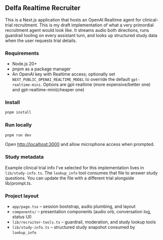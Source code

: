 ## Delfa Realtime Recruiter

This is a Next.js application that hosts an OpenAI Realtime agent for clinical-trial recruitment. This is my draft implementation of what a very primordial recruitment agent would look like. It streams audio both directions, runs guardrail tooling on every assistant turn, and looks up structured study data when the user requests trial details.

### Requirements

- Node.js 20+
- pnpm as a package manager
- An OpenAI key with Realtime access; optionally set `NEXT_PUBLIC_OPENAI_REALTIME_MODEL` to override the default `gpt-realtime-mini`. Options are gpt-realtime (more expensive/better one) and gpt-realtime-mini(cheaper one)

### Install

```bash
pnpm install
```

### Run locally

```bash
pnpm run dev
```

Open <http://localhost:3000> and allow microphone access when prompted.

### Study metadata

Example clinical trial info I've selected for this implementation lives in `lib/study-info.ts`. The `lookup_info` tool consumes that file to answer study questions. You can update the file with a different trial alongside lib/prompt.ts.

### Project layout

- `app/page.tsx` – session bootstrap, audio plumbing, and layout
- `components/` – presentation components (audio orb, conversation log, status UI)
- `lib/recruiter-tools.ts` – guardrail, moderation, and study lookup tools
- `lib/study-info.ts` – structured study snapshot consumed by `lookup_info`
